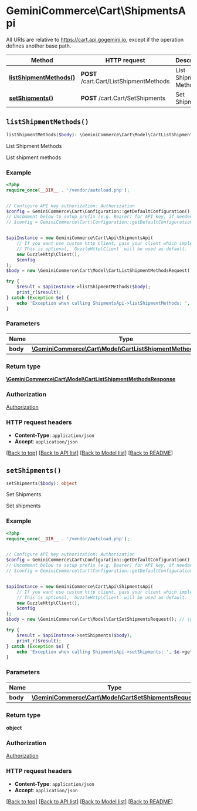 # GeminiCommerce\Cart\ShipmentsApi

All URIs are relative to https://cart.api.gogemini.io, except if the operation defines another base path.

| Method | HTTP request | Description |
| ------------- | ------------- | ------------- |
| [**listShipmentMethods()**](ShipmentsApi.md#listShipmentMethods) | **POST** /cart.Cart/ListShipmentMethods | List Shipment Methods |
| [**setShipments()**](ShipmentsApi.md#setShipments) | **POST** /cart.Cart/SetShipments | Set Shipments |


## `listShipmentMethods()`

```php
listShipmentMethods($body): \GeminiCommerce\Cart\Model\CartListShipmentMethodsResponse
```

List Shipment Methods

List shipment methods

### Example

```php
<?php
require_once(__DIR__ . '/vendor/autoload.php');


// Configure API key authorization: Authorization
$config = GeminiCommerce\Cart\Configuration::getDefaultConfiguration()->setApiKey('Authorization', 'YOUR_API_KEY');
// Uncomment below to setup prefix (e.g. Bearer) for API key, if needed
// $config = GeminiCommerce\Cart\Configuration::getDefaultConfiguration()->setApiKeyPrefix('Authorization', 'Bearer');


$apiInstance = new GeminiCommerce\Cart\Api\ShipmentsApi(
    // If you want use custom http client, pass your client which implements `GuzzleHttp\ClientInterface`.
    // This is optional, `GuzzleHttp\Client` will be used as default.
    new GuzzleHttp\Client(),
    $config
);
$body = new \GeminiCommerce\Cart\Model\CartListShipmentMethodsRequest(); // \GeminiCommerce\Cart\Model\CartListShipmentMethodsRequest

try {
    $result = $apiInstance->listShipmentMethods($body);
    print_r($result);
} catch (Exception $e) {
    echo 'Exception when calling ShipmentsApi->listShipmentMethods: ', $e->getMessage(), PHP_EOL;
}
```

### Parameters

| Name | Type | Description  | Notes |
| ------------- | ------------- | ------------- | ------------- |
| **body** | [**\GeminiCommerce\Cart\Model\CartListShipmentMethodsRequest**](../Model/CartListShipmentMethodsRequest.md)|  | |

### Return type

[**\GeminiCommerce\Cart\Model\CartListShipmentMethodsResponse**](../Model/CartListShipmentMethodsResponse.md)

### Authorization

[Authorization](../../README.md#Authorization)

### HTTP request headers

- **Content-Type**: `application/json`
- **Accept**: `application/json`

[[Back to top]](#) [[Back to API list]](../../README.md#endpoints)
[[Back to Model list]](../../README.md#models)
[[Back to README]](../../README.md)

## `setShipments()`

```php
setShipments($body): object
```

Set Shipments

Set shipments

### Example

```php
<?php
require_once(__DIR__ . '/vendor/autoload.php');


// Configure API key authorization: Authorization
$config = GeminiCommerce\Cart\Configuration::getDefaultConfiguration()->setApiKey('Authorization', 'YOUR_API_KEY');
// Uncomment below to setup prefix (e.g. Bearer) for API key, if needed
// $config = GeminiCommerce\Cart\Configuration::getDefaultConfiguration()->setApiKeyPrefix('Authorization', 'Bearer');


$apiInstance = new GeminiCommerce\Cart\Api\ShipmentsApi(
    // If you want use custom http client, pass your client which implements `GuzzleHttp\ClientInterface`.
    // This is optional, `GuzzleHttp\Client` will be used as default.
    new GuzzleHttp\Client(),
    $config
);
$body = new \GeminiCommerce\Cart\Model\CartSetShipmentsRequest(); // \GeminiCommerce\Cart\Model\CartSetShipmentsRequest

try {
    $result = $apiInstance->setShipments($body);
    print_r($result);
} catch (Exception $e) {
    echo 'Exception when calling ShipmentsApi->setShipments: ', $e->getMessage(), PHP_EOL;
}
```

### Parameters

| Name | Type | Description  | Notes |
| ------------- | ------------- | ------------- | ------------- |
| **body** | [**\GeminiCommerce\Cart\Model\CartSetShipmentsRequest**](../Model/CartSetShipmentsRequest.md)|  | |

### Return type

**object**

### Authorization

[Authorization](../../README.md#Authorization)

### HTTP request headers

- **Content-Type**: `application/json`
- **Accept**: `application/json`

[[Back to top]](#) [[Back to API list]](../../README.md#endpoints)
[[Back to Model list]](../../README.md#models)
[[Back to README]](../../README.md)
